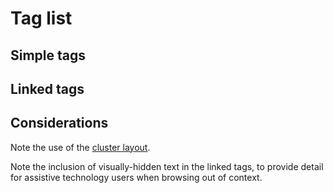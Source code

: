 # Tag list

## Simple tags

<example title="Simple tags" src="components/tags.html.twig" />

## Linked tags

<example title="Linked tags" src="components/tags-linked.html.twig" />

## Considerations

Note the use of the [cluster layout](../layouts/cluster.md).

Note the inclusion of visually-hidden text in the linked tags, to provide detail for assistive technology users when browsing out of context.